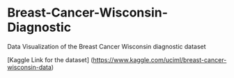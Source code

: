 # Breast-Cancer-Wisconsin-Diagnostic
Data Visualization of the Breast Cancer Wisconsin diagnostic dataset

[Kaggle Link for the dataset] (https://www.kaggle.com/uciml/breast-cancer-wisconsin-data)

